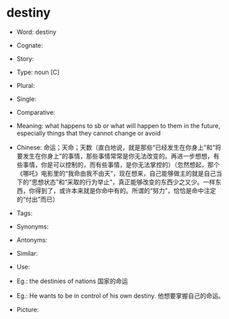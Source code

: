 # destiny

- Word: destiny
- Cognate: 
- Story: 

- Type: noun [C]
- Plural: 
- Single: 
- Comparative: 
- Meaning: what happens to sb or what will happen to them in the future, especially things that they cannot change or avoid
- Chinese: 命运；天命；天数（直白地说，就是那些“已经发生在你身上”和“将要发生在你身上”的事情，那些事情常常是你无法改变的。再进一步想想，有些事情，你是可以控制的，而有些事情，是你无法掌控的）（忽然想起，那个《哪吒》电影里的“我命由我不由天”，现在想来，自己能够做主的就是自己当下的“思想状态”和“采取的行为举止”，真正能够改变的东西少之又少。一样东西，你得到了，或许本来就是你命中有的。所谓的“努力”，恰恰是命中注定的“付出”而已）
- Tags: 
- Synonyms: 
- Antonyms: 
- Similar: 
- Use: 
- Eg.: the destinies of nations 国家的命运
- Eg.: He wants to be in control of his own destiny. 他想要掌握自己的命运。
- Picture: 

